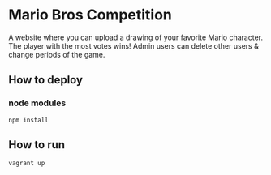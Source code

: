 # Mario Bros Competition
A website where you can upload a drawing of your favorite Mario character. The player with the most votes wins!
Admin users can delete other users & change periods of the game.
## How to deploy

### node modules
```
npm install
```
## How to run
```
vagrant up
```